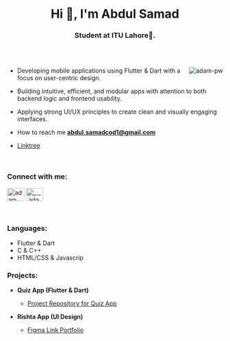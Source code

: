 
<!--
**BSSE23083/BSSE23083** is a ✨ _special_ ✨ repository because its `README.md` (this file) appears on your GitHub profile.

Here are some ideas to get you started:

- 🔭 I’m currently working on ...
- 🌱 I’m currently learning ...
- 👯 I’m looking to collaborate on ...
- 🤔 I’m looking for help with ...
- 💬 Ask me about ...
- 📫 How to reach me: ...
- 😄 Pronouns: ...
- ⚡ Fun fact: ...
-->


<h1 align="center">Hi 👋, I'm Abdul Samad</h1>
<h3 align="center">Student at ITU Lahore🌟.</h3>

<br>

<br>

<p><img align="right" src="https://github.com/Adam-pw/Adam-pw/blob/main/animation_500_kxa883sd.gif" alt="adam-pw" /></p>


- Developing mobile applications using Flutter & Dart with a focus on user-centric design.
  
- Building intuitive, efficient, and modular apps with attention to both backend logic and frontend usability.

- Applying strong UI/UX principles to create clean and visually engaging interfaces.

- How to reach me **abdul.samadcod1@gmail.com**

- [Linktree](https://linktr.ee/abdul.samad?utm_source=linktree_profile_share&ltsid=437620b4-dace-499b-9b57-79fd0984ae48)

<br>

<h3 align="left">Connect with me:</h3>
<p align="left">
  <a href="https://www.linkedin.com/in/abdul-samad-sohail-bba7692a7/" target="blank"><img align="center"
      src="https://raw.githubusercontent.com/rahuldkjain/github-profile-readme-generator/master/src/images/icons/Social/linked-in-alt.svg"
      alt="adam pithewan" height="30" width="40" /></a>
  <a href="https://www.instagram.com/abdulsamad.sohail/" target="blank"><img align="center"
      src="https://raw.githubusercontent.com/rahuldkjain/github-profile-readme-generator/master/src/images/icons/Social/instagram.svg"
      alt="_._.adam._" height="30" width="40" /></a>
</p>

<br>

<h3 align="left">Languages:</h3>

  - Flutter & Dart
  - C & C++
  - HTML/CSS & Javascrip

<h3 align="left">Projects:</h3>

- <b>Quiz App (Flutter & Dart)</b>
  - [Project Repository for Quiz App](https://github.com/BSSE23083/Quiz_App_Flutter)
 
- <b>Rishta App (UI Design)</b>
  - [Figma Link Portfolio](https://tr.ee/lbYhFiG96s)

